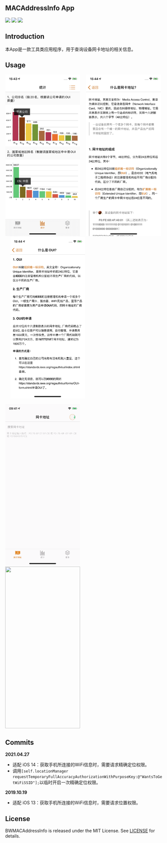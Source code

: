 ## MACAddressInfo App

![](https://img.shields.io/badge/platform-iOS-red.svg) ![](https://img.shields.io/badge/language-Objective--C-orange.svg) ![](https://img.shields.io/badge/license-MIT%20License-brightgreen.svg) 


## Introduction
本App是一款工具类应用程序，用于查询设备网卡地址的相关信息。


## Usage

<img src="https://github.com/wz15011015/BWMACAddressInfo/blob/master/Screenshots/MACData.jpeg" width="240" height="519"> &nbsp;&nbsp;&nbsp; <img src="https://github.com/wz15011015/BWMACAddressInfo/blob/master/Screenshots/MACAddress_Intro.jpeg" width="240" height="519"> &nbsp;&nbsp;&nbsp; <img src="https://github.com/wz15011015/BWMACAddressInfo/blob/master/Screenshots/OUI_Intro.jpeg" width="240" height="519"> 

<img src="https://github.com/wz15011015/BWMACAddressInfo/blob/master/Screenshots/MacAddress_Scan.gif" width="240" height="519">&nbsp;&nbsp;&nbsp;&nbsp;&nbsp;&nbsp;&nbsp;<img src="https://github.com/wz15011015/BWMACAddressInfo/blob/master/Screenshots/MacAddress_Search.gif" width="240" height="519">


## Commits

**2021.04.27**

- 适配 iOS 14：获取手机所连接的WiFi信息时，需要请求精确定位权限。
- 调用```[self.locationManager requestTemporaryFullAccuracyAuthorizationWithPurposeKey:@"WantsToGetWiFiSSID"];```以临时开启一次精确定位权限。

**2019.10.19**

- 适配 iOS 13：获取手机所连接的WiFi信息时，需要请求位置权限。


## License

BWMACAddressInfo is released under the MIT License. See [LICENSE](https://github.com/wz15011015/BTStudio/blob/master/License/MITLicense.html) for details.
 
